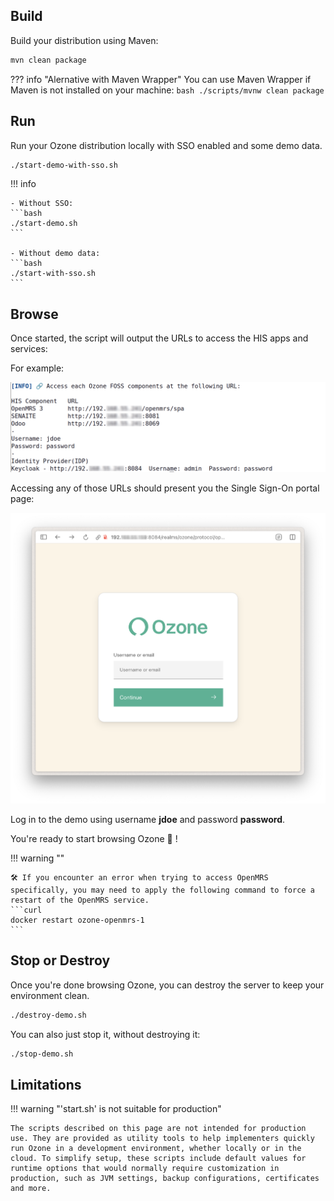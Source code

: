 ## Build

Build your distribution using Maven:

```bash
mvn clean package
```

??? info "Alernative with Maven Wrapper"
    You can use Maven Wrapper if Maven is not installed on your machine:
    ```bash
    ./scripts/mvnw clean package
    ```

## Run

Run your Ozone distribution locally with SSO enabled and some demo data.
```bash
./start-demo-with-sso.sh
```

!!! info

    - Without SSO:
    ```bash
    ./start-demo.sh
    ```

    - Without demo data: 
    ```bash
    ./start-with-sso.sh
    ```


## Browse
Once started, the script will output the URLs to access the HIS apps and services:

For example:

![Ozone services started](../assets/images/run-locally-list-services.png)

Accessing any of those URLs should present you the Single Sign-On portal page:

![SSO login page](../assets/images/sso-login.png)

Log in to the demo using username **jdoe** and password **password**.

You're ready to start browsing Ozone 👏 !

!!! warning ""

    🛠️ If you encounter an error when trying to access OpenMRS specifically, you may need to apply the following command to force a restart of the OpenMRS service.
    ```curl
    docker restart ozone-openmrs-1
    ```
## Stop or Destroy

Once you're done browsing Ozone, you can destroy the server to keep your environment clean.

```bash
./destroy-demo.sh
```

You can also just stop it, without destroying it:

```bash
./stop-demo.sh
```

## Limitations

!!! warning "'start.sh'  is not suitable for production"
    
    The scripts described on this page are not intended for production use. They are provided as utility tools to help implementers quickly run Ozone in a development environment, whether locally or in the cloud. To simplify setup, these scripts include default values for runtime options that would normally require customization in production, such as JVM settings, backup configurations, certificates and more.
